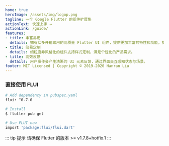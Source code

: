 ```yaml
---
home: true
heroImage: /assets/img/logop.png
tagline: 一个 Google Flutter 的组件扩展集
actionText: 快速上手 →
actionLink: /guide/
features:
- title: 丰富易用
  details: 拥有众多开箱即用的高质量 Flutter UI 组件，提供更加丰富的特性和功能，提高开发效率。
- title: 简易定制
  details: 细粒度非风格化的组件支持样式定制，满足个性化的产品需求。
- title: 高效反馈
  details: 用户操作会产生清晰的 UI 元素反馈，通过界面交互感知状态与场景。
footer: MIT Licensed | Copyright © 2019-2020 Hanran Liu
---
```


### 直接使用 FLUI
```bash
# Add dependency in pubspec.yaml
flui: ^0.7.0 

# Install
$ flutter pub get

# Use FLUI now
import 'package:flui/flui.dart'
```

::: tip 提示
请确保 Flutter 的版本 >= v1.7.8+hotfix.1
:::
